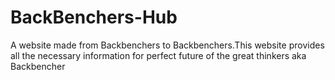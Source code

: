 # BackBenchers-Hub
A website made from Backbenchers to Backbenchers.This website provides all the necessary information for perfect future of the great thinkers aka Backbencher
